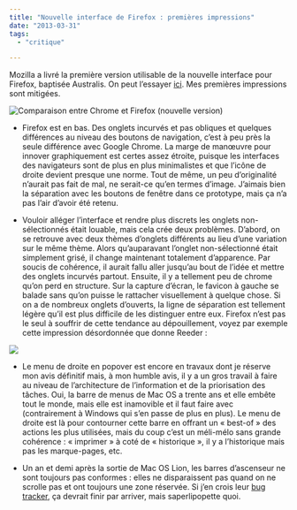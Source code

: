 ```yaml
---
title: "Nouvelle interface de Firefox : premières impressions"
date: "2013-03-31"
tags:
  - "critique"

---
```


Mozilla a livré la première version utilisable de la nouvelle interface pour Firefox, baptisée Australis. On peut l’essayer [ici](http://people.mozilla.org/~jwein/ux-nightly/). Mes premières impressions sont mitigées.

![](/assets/images/australis2.png " Comparaison entre Chrome et Firefox (nouvelle version) ")

- Firefox est en bas. Des onglets incurvés et pas obliques et quelques différences au niveau des boutons de navigation, c’est à peu près la seule différence avec Google Chrome. La marge de manœuvre pour innover graphiquement est certes assez étroite, puisque les interfaces des navigateurs sont de plus en plus minimalistes et que l’icône de droite devient presque une norme. Tout de même, un peu d’originalité n’aurait pas fait de mal, ne serait-ce qu’en termes d’image. J’aimais bien la séparation avec les boutons de fenêtre dans ce prototype, mais ça n’a pas l’air d’avoir été retenu.

- Vouloir alléger l’interface et rendre plus discrets les onglets non-sélectionnés était louable, mais cela crée deux problèmes. D’abord, on se retrouve avec deux thèmes d’onglets différents au lieu d’une variation sur le même thème. Alors qu’auparavant l’onglet non-sélectionné était simplement grisé, il change maintenant totalement d’apparence. Par soucis de cohérence, il aurait fallu aller jusqu’au bout de l’idée et mettre des onglets incurvés partout. Ensuite, il y a tellement peu de chrome qu’on perd en structure. Sur la capture d’écran, le favicon à gauche se balade sans qu’on puisse le rattacher visuellement à quelque chose. Si on a de nombreux onglets d’ouverts, la ligne de séparation est tellement légère qu’il est plus difficile de les distinguer entre eux. Firefox n’est pas le seul à souffrir de cette tendance au dépouillement, voyez par exemple cette impression désordonnée que donne Reeder :


![](/assets/images/tumblr_inline_mkjbn38Viq1qz4rgp.png)

- Le menu de droite en popover est encore en travaux dont je réserve mon avis définitif mais, à mon humble avis, il y a un gros travail à faire au niveau de l’architecture de l’information et de la priorisation des tâches. Oui, la barre de menus de Mac OS a trente ans et elle embête tout le monde, mais elle est inamovible et il faut faire avec (contrairement à Windows qui s’en passe de plus en plus). Le menu de droite est là pour contourner cette barre en offrant un « best-of » des actions les plus utilisées, mais du coup c’est un méli-mélo sans grande cohérence : « imprimer » à coté de « historique », il y a l’historique mais pas les marque-pages, etc.

- Un an et demi après la sortie de Mac OS Lion, les barres d’ascenseur ne sont toujours pas conformes : elles ne disparaissent pas quand on ne scrolle pas et ont toujours une zone réservée. Si j’en crois leur [bug tracker](https://bugzilla.mozilla.org/show_bug.cgi?id=636564), ça devrait finir par arriver, mais saperlipopette quoi.
